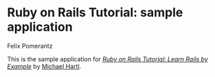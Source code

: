 # Ruby on Rails Tutorial: sample application

Felix Pomerantz

This is the sample application for
[*Ruby on Rails Tutorial: Learn Rails by Example*](http://railstutorial.org/)
by [Michael Hartl](http://michaelhartl.com/).